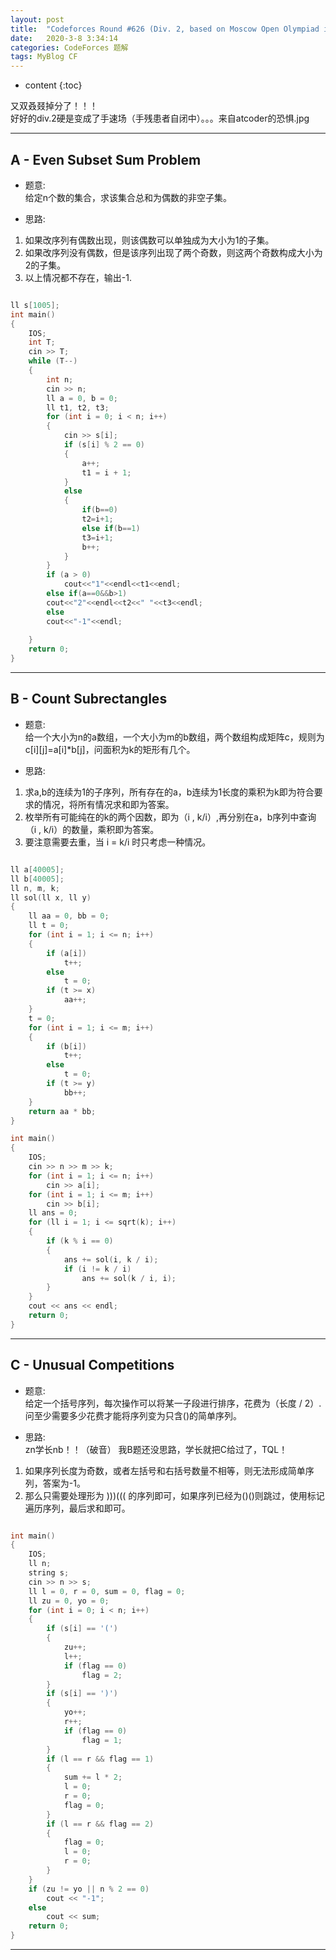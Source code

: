 ```yaml
---
layout: post
title:  "Codeforces Round #626 (Div. 2, based on Moscow Open Olympiad in Informatics) 题解"
date:   2020-3-8 3:34:14
categories: CodeForces 题解
tags: MyBlog CF 
---
```


* content
{:toc}

又双叒叕掉分了！！！  
好好的div.2硬是变成了手速场（手残患者自闭中）。。。来自atcoder的恐惧.jpg






---

## A - Even Subset Sum Problem

* 题意:  
给定n个数的集合，求该集合总和为偶数的非空子集。

* 思路:  
1. 如果改序列有偶数出现，则该偶数可以单独成为大小为1的子集。
2. 如果改序列没有偶数，但是该序列出现了两个奇数，则这两个奇数构成大小为2的子集。
3. 以上情况都不存在，输出-1.

```c++

ll s[1005];
int main()
{
	IOS;
	int T;
	cin >> T;
	while (T--)
	{
		int n;
		cin >> n;
		ll a = 0, b = 0;
		ll t1, t2, t3;
		for (int i = 0; i < n; i++)
		{
			cin >> s[i];
			if (s[i] % 2 == 0)
			{
				a++;
				t1 = i + 1;
			}
			else
			{
				if(b==0)
				t2=i+1;
				else if(b==1)
				t3=i+1;
				b++;
			}
		}
		if (a > 0)
			cout<<"1"<<endl<<t1<<endl;
		else if(a==0&&b>1)
		cout<<"2"<<endl<<t2<<" "<<t3<<endl;
		else
		cout<<"-1"<<endl;
		
	}
	return 0;
}

```

---

## B - Count Subrectangles

* 题意:  
给一个大小为n的a数组，一个大小为m的b数组，两个数组构成矩阵c，规则为c[i][j]=a[i]*b[j]，问面积为k的矩形有几个。

* 思路:  
1. 求a,b的连续为1的子序列，所有存在的a，b连续为1长度的乘积为k即为符合要求的情况，将所有情况求和即为答案。
2. 枚举所有可能纯在的k的两个因数，即为（i , k/i）,再分别在a，b序列中查询（i , k/i）的数量，乘积即为答案。
3. 要注意需要去重，当 i = k/i 时只考虑一种情况。

```c++

ll a[40005];
ll b[40005];
ll n, m, k;
ll sol(ll x, ll y)
{
	ll aa = 0, bb = 0;
	ll t = 0;
	for (int i = 1; i <= n; i++)
	{
		if (a[i])
			t++;
		else
			t = 0;
		if (t >= x)
			aa++;
	}
	t = 0;
	for (int i = 1; i <= m; i++)
	{
		if (b[i])
			t++;
		else
			t = 0;
		if (t >= y)
			bb++;
	}
	return aa * bb;
}

int main()
{
	IOS;
	cin >> n >> m >> k;
	for (int i = 1; i <= n; i++)
		cin >> a[i];
	for (int i = 1; i <= m; i++)
		cin >> b[i];
	ll ans = 0;
	for (ll i = 1; i <= sqrt(k); i++)
	{
		if (k % i == 0)
		{
			ans += sol(i, k / i);
			if (i != k / i)
				ans += sol(k / i, i);
		}
	}
	cout << ans << endl;
	return 0;
}

```

---

## C - Unusual Competitions

* 题意:  
给定一个括号序列，每次操作可以将某一子段进行排序，花费为（长度 / 2）.问至少需要多少花费才能将序列变为只含()的简单序列。

* 思路:  
zn学长nb！！（破音） 我B题还没思路，学长就把C给过了，TQL！  
1. 如果序列长度为奇数，或者左括号和右括号数量不相等，则无法形成简单序列，答案为-1。
2. 那么只需要处理形为 )))((( 的序列即可，如果序列已经为()()则跳过，使用标记遍历序列，最后求和即可。

```c++

int main()
{
	IOS;
	ll n;
	string s;
	cin >> n >> s;
	ll l = 0, r = 0, sum = 0, flag = 0;
	ll zu = 0, yo = 0;
	for (int i = 0; i < n; i++)
	{
		if (s[i] == '(')
		{
			zu++;
			l++;
			if (flag == 0)
				flag = 2;
		}
		if (s[i] == ')')
		{
			yo++;
			r++;
			if (flag == 0)
				flag = 1;
		}
		if (l == r && flag == 1)
		{
			sum += l * 2;
			l = 0;
			r = 0;
			flag = 0;
		}
		if (l == r && flag == 2)
		{
			flag = 0;
			l = 0;
			r = 0;
		}
	}
	if (zu != yo || n % 2 == 0)
		cout << "-1";
	else
		cout << sum;
	return 0;
}

```

---
